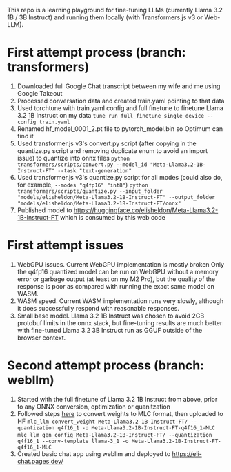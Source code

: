 This repo is a learning playground for fine-tuning LLMs (currently Llama 3.2 1B / 3B Instruct) and running them locally (with Transformers.js v3 or Web-LLM).

# First attempt process (branch: transformers)
1. Downloaded full Google Chat transcript between my wife and me using Google Takeout
2. Processed conversation data and created train.yaml pointing to that data
3. Used torchtune with train.yaml config and full finetune to finetune Llama 3.2 1B Instruct on my data
`tune run full_finetune_single_device --config train.yaml`
4. Renamed hf_model_0001_2.pt file to pytorch_model.bin so Optimum can find it
5. Used transformer.js v3's convert.py script (after copying in the quantize.py script and removing duplicate enum to avoid an import issue) to quantize into onnx files
`python transformers/scripts/convert.py --model_id "Meta-Llama3.2-1B-Instruct-FT" --task "text-generation"`
6. Used transformer.js v3's quantize.py script for all modes (could also do, for example, `--modes "q4fp16" "int8"`)
`python transformers/scripts/quantize.py --input_folder "models/elisheldon/Meta-Llama3.2-1B-Instruct-FT" --output_folder "models/elisheldon/Meta-Llama3.2-1B-Instruct-FT/onnx"`
7. Published model to https://huggingface.co/elisheldon/Meta-Llama3.2-1B-Instruct-FT which is consumed by this web code

# First attempt issues
1. WebGPU issues. Current WebGPU implementation is mostly broken Only the q4fp16 quantized model can be run on WebGPU without a memory error or garbage output (at least on my M2 Pro), but the quality of the response is poor as compared with running the exact same model on WASM.
2. WASM speed. Current WASM implementation runs very slowly, although it does successfully respond with reasonable responses.
3. Small base model. Llama 3.2 1B Instruct was chosen to avoid 2GB protobuf limits in the onnx stack, but fine-tuning results are much better with fine-tuned Llama 3.2 3B Instruct run as GGUF outside of the browser context.

# Second attempt process (branch: webllm)
1. Started with the full finetune of Llama 3.2 1B Instruct from above, prior to any ONNX conversion, optimization or quanitzation
2. Followed steps [here](https://llm.mlc.ai/docs/deploy/webllm.html#bring-your-own-model-variant) to convert weights to MLC format, then uploaded to HF
`mlc_llm convert_weight Meta-Llama3.2-1B-Instruct-FT/ --quantization q4f16_1 -o Meta-Llama3.2-1B-Instruct-FT-q4f16_1-MLC`
`mlc_llm gen_config Meta-Llama3.2-1B-Instruct-FT/ --quantization q4f16_1 --conv-template llama-3_1 -o Meta-Llama3.2-1B-Instruct-FT-q4f16_1-MLC`
3. Created basic chat app using webllm and deployed to https://eli-chat.pages.dev/